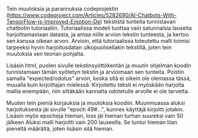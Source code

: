 Tein muutoksia ja parannuksia codeprojektin (https://www.codeproject.com/Articles/5282690/AI-Chatbots-With-TensorFlow-js-Improved-Emotion-De)
tekstistä tunteita tunnistavan chatbotin tutoriaaliin.
Tutoriaalissa modeli tuottaa vain satunnaisia lauseita harjoittamastaan datasta, ja antaa niille arvion tekstin tunteesta, ja kertoo sen kanssa oikean arvon.
Arvioin, että tutoriaalissa toteutettu malli toimisi tarpeeksi hyvin harjoitusdatan ulkopuolisellakin tekstillä, joten tein muutoksia sen teorian pohjalta.

Lisäsin html, puolen sivulle tekstinsyöttökentän ja muutin ohjelman koodin tunnistamaan tämän syötetyn tekstin ja arvioimaan sen tunteita.
Poistin samalla "expected/odotus" arvon, koska sitä ei oikein ole olemassa tässä, muualla kuin kirjoittajan mielessä.
Kirjoitettu teksti ei myöskään harjoita mallia enempään, niin siltäkään kannalta odotetulle arvolle ei ole tarvetta.

Muuten tein pieniä korjauksia ja muutoksia koodiin. Muunmuassa aluksi harjoituksesta jäi sivulle "epoch 49#...", kunnes käyttäjä kirjoitti jotakin.
Lisäsin myös epocheja hieman, loss jäi hieman turhan suureksi vain 50 jälkeen
Aluksi malli harjoitti vain 200 lauseella. Se tuntui hieman liian pieneltä määrältä, joten lisäsin sitä hieman.